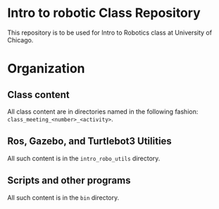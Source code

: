 # Intro to robotic Class Repository

This repository is to be used for Intro to Robotics class at University of Chicago.

# Organization

## Class content

All class content are in directories named in the following fashion: `class_meeting_<number>_<activity>`.

## Ros, Gazebo, and Turtlebot3 Utilities

All such content is in the `intro_robo_utils` directory.

## Scripts and other programs

All such content is in the `bin` directory.
